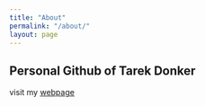 ```yaml
---
title: "About"
permalink: "/about/"
layout: page
---
```


## Personal Github of Tarek Donker

visit my [webpage](https://tadonker.github.io/index.html)
